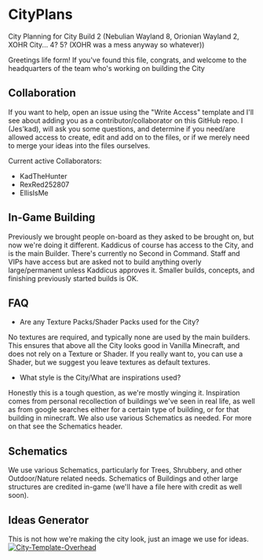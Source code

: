# CityPlans
City Planning for City Build 2 (Nebulian Wayland 8, Orionian Wayland 2, XOHR City... 4? 5? (XOHR was a mess anyway so whatever))

Greetings life form!
If you've found this file, congrats, and welcome to the headquarters of the team who's working on building the City

## Collaboration
If you want to help, open an issue using the "Write Access" template and I'll see about adding you as a contributor/collaborator on this GitHub repo.
I (Jes'kad), will ask you some questions, and determine if you need/are allowed access to create, edit and add on to the files, or if we merely need to merge your ideas into the files ourselves.

Current active Collaborators:
- KadTheHunter
- RexRed252807
- EllisIsMe

## In-Game Building
Previously we brought people on-board as they asked to be brought on, but now we're doing it different. Kaddicus of course has access to the City, and is the main Builder. There's currently no Second in Command. Staff and VIPs have access but are asked not to build anything overly large/permanent unless Kaddicus approves it. Smaller builds, concepts, and finishing previously started builds is OK.

## FAQ
- Are any Texture Packs/Shader Packs used for the City?

No textures are required, and typically none are used by the main builders. This ensures that above all the City looks good in Vanilla Minecraft, and does not rely on a Texture or Shader. If you really want to, you can use a Shader, but we suggest you leave textures as default textures.


- What style is the City/What are inspirations used?

Honestly this is a tough question, as we're mostly winging it. Inspiration comes from personal recollection of buildings we've seen in real life, as well as from google searches either for a certain type of building, or for that building in minecraft. We also use various Schematics as needed. For more on that see the Schematics header.

## Schematics
We use various Schematics, particularly for Trees, Shrubbery, and other Outdoor/Nature related needs. Schematics of Buildings and other large structures are credited in-game (we'll have a file here with credit as well soon).

## Ideas Generator
This is not how we're making the city look, just an image we use for ideas.
<a align="center" href="https://ibb.co/Ycqk9gq"><img src="https://i.ibb.co/bs8Bht8/City-Template-Overhead.jpg" alt="City-Template-Overhead" border="0"></a>
